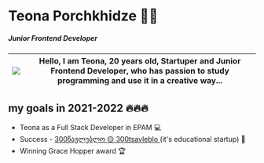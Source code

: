 # Teona Porchkhidze :rocket::nerd_face:
##### Junior Frontend Developer

 
 <img src="https://i.ibb.co/qMQcvfZ/te-1.png"> | Hello, I am Teona, 20 years old, Startuper and Junior Frontend Developer, who has passion to study programming and use it in a creative way...
 ------------ | -------------
## my goals in 2021-2022 🔥🔥🔥
* Teona as a Full Stack Developer in EPAM :computer:	
* Success - <a href="https://www.facebook.com/300tsavleblo">300წავლებლო :yellow_circle: 300tsavleblo </a> (it's educational startup) :raised_hands:
* Winning Grace Hopper award :trophy: